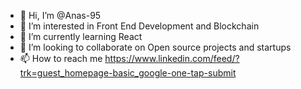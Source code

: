- 👋 Hi, I’m @Anas-95
- 👀 I’m interested in Front End Development and Blockchain 
- 🌱 I’m currently learning React
- 💞️ I’m looking to collaborate on Open source projects and startups
- 📫 How to reach me https://www.linkedin.com/feed/?trk=guest_homepage-basic_google-one-tap-submit

<!---
Anas-95/Anas-95 is a ✨ special ✨ repository because its `README.md` (this file) appears on your GitHub profile.
You can click the Preview link to take a look at your changes.
--->
